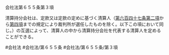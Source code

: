 会社法第６５５条第３項

清算持分会社は、定款又は定款の定めに基づく清算人（[第六百四十七条第二項](会社法＿＿＿＿第６４７条第２項)から[第四項](会社法＿＿＿＿第６５５条第４項)までの規定により裁判所が選任したものを除く。以下この項において同じ。）の互選によって、清算人の中から清算持分会社を代表する清算人を定めることができる。

#会社法
#会社法/第６５５条
#会社法/第６５５条/第３項
